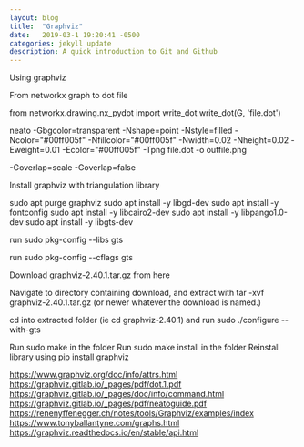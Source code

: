 ```yaml
---
layout: blog
title:  "Graphviz"
date:   2019-03-1 19:20:41 -0500
categories: jekyll update
description: A quick introduction to Git and Github
---
```


Using graphviz

From networkx graph to dot file

from networkx.drawing.nx_pydot import write_dot
write_dot(G, 'file.dot')

neato -Gbgcolor=transparent -Nshape=point -Nstyle=filled -Ncolor="#00ff005f" -Nfillcolor="#00ff005f" -Nwidth=0.02 -Nheight=0.02 -Eweight=0.01 -Ecolor="#00ff005f" -Tpng file.dot -o outfile.png

-Goverlap=scale
-Goverlap=false

Install graphviz with triangulation library


sudo apt purge graphviz
sudo apt install -y libgd-dev
sudo apt install -y fontconfig
sudo apt install -y libcairo2-dev
sudo apt install -y libpango1.0-dev
sudo apt install -y libgts-dev

run sudo pkg-config --libs gts

run sudo pkg-config --cflags gts


Download graphviz-2.40.1.tar.gz from here

Navigate to directory containing download, and extract with tar -xvf graphviz-2.40.1.tar.gz (or newer whatever the download is named.)

cd into extracted folder (ie cd graphviz-2.40.1) and run sudo ./configure --with-gts

Run sudo make in the folder
Run sudo make install in the folder
Reinstall library using pip install graphviz

https://www.graphviz.org/doc/info/attrs.html
https://graphviz.gitlab.io/_pages/pdf/dot.1.pdf
https://graphviz.gitlab.io/_pages/doc/info/command.html
https://graphviz.gitlab.io/_pages/pdf/neatoguide.pdf
https://renenyffenegger.ch/notes/tools/Graphviz/examples/index
https://www.tonyballantyne.com/graphs.html
https://graphviz.readthedocs.io/en/stable/api.html
